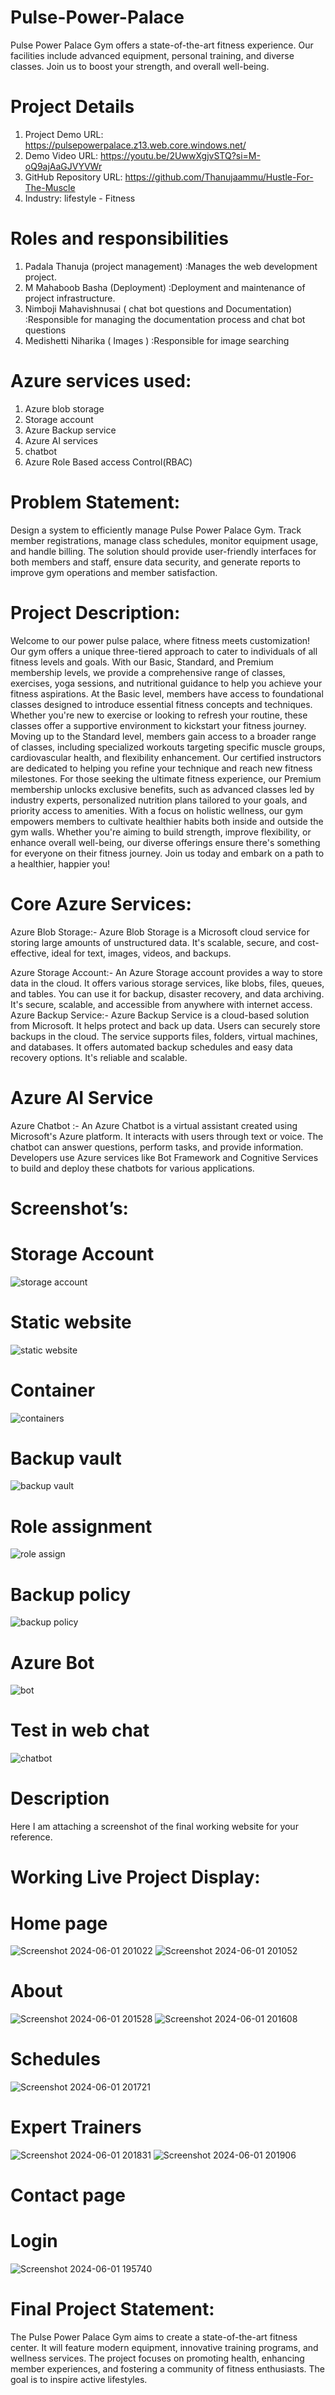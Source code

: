 # Pulse-Power-Palace
Pulse Power Palace Gym offers a state-of-the-art fitness experience. Our facilities include advanced equipment, personal training, and diverse classes. Join us to boost your strength, and overall well-being.

# Project Details
1. Project Demo URL: https://pulsepowerpalace.z13.web.core.windows.net/
2. Demo Video URL: https://youtu.be/2UwwXgjvSTQ?si=M-oQ9ajAaGJVYVWr
3. GitHub Repository URL: https://github.com/Thanujaammu/Hustle-For-The-Muscle
4. Industry: lifestyle - Fitness
# Roles and responsibilities
1. Padala Thanuja (project management) :Manages the web development project.
2. M Mahaboob Basha (Deployment) :Deployment and maintenance of project infrastructure.
3. Nimboji Mahavishnusai ( chat bot questions and Documentation) :Responsible for managing the documentation process and chat bot questions
4. Medishetti Niharika ( Images ) :Responsible for image searching 
# Azure services used:
1. Azure blob storage
2. Storage account
3. Azure Backup service
4. Azure AI services
5. chatbot
6. Azure Role Based access Control(RBAC)
# Problem Statement:
Design a system to efficiently manage Pulse Power Palace Gym. Track member registrations, manage class schedules, monitor equipment usage, and handle billing. The solution should provide user-friendly interfaces for both members and staff, ensure data security, and generate reports to improve gym operations and member satisfaction.


# Project Description:

Welcome to our power pulse palace, where fitness meets customization! Our gym offers a unique three-tiered approach to cater to individuals of all fitness levels and goals. With our Basic, Standard, and Premium membership levels, we provide a comprehensive range of classes, exercises, yoga sessions, and nutritional guidance to help you achieve your fitness aspirations.
At the Basic level, members have access to foundational classes designed to introduce essential fitness concepts and techniques. Whether you're new to exercise or looking to refresh your routine, these classes offer a supportive environment to kickstart your fitness journey. Moving up to the Standard level, members gain access to a broader range of classes, including specialized workouts targeting specific muscle groups, cardiovascular health, and flexibility enhancement. Our certified instructors are dedicated to helping you refine your technique and reach new fitness milestones. For those seeking the ultimate fitness experience, our Premium membership unlocks exclusive benefits, such as advanced classes led by industry experts, personalized nutrition plans tailored to your goals, and priority access to amenities. With a focus on holistic wellness, our gym empowers members to cultivate healthier habits both inside and outside the gym walls. Whether you're aiming to build strength, improve flexibility, or enhance overall well-being, our diverse offerings ensure there's something for everyone on their fitness journey. Join us today and embark on a path to a healthier, happier you!

# Core Azure Services:
Azure Blob Storage:- Azure Blob Storage is a Microsoft cloud service for storing large amounts of unstructured data. It's scalable, secure, and cost-effective, ideal for text, images, videos, and backups.
 
Azure Storage Account:- An Azure Storage account provides a way to store data in the cloud. It offers various storage services, like blobs, files, queues, and tables. You can use it for backup, disaster recovery, and data archiving. It's secure, scalable, and accessible from anywhere with internet access. 
Azure Backup Service:- Azure Backup Service is a cloud-based solution from Microsoft. It helps protect and back up data. Users can securely store backups in the cloud. The service supports files, folders, virtual machines, and databases. It offers automated backup schedules and easy data recovery options. It's reliable and scalable.
# Azure AI Service
Azure Chatbot :- An Azure Chatbot is a virtual assistant created using Microsoft's Azure platform. It interacts with users through text or voice. The chatbot can answer questions, perform tasks, and provide information. Developers use Azure services like Bot Framework and Cognitive Services to build and deploy these chatbots for various applications.
# Screenshot’s:
# Storage Account
![storage account](https://github.com/Thanujaammu/Hustle-For-The-Muscle/assets/167110510/f90cfb13-230b-4059-9bbf-afd10deba126)
# Static website

![static website](https://github.com/Thanujaammu/Hustle-For-The-Muscle/assets/167110510/debe6a95-31af-4902-bcbe-269450348110)


# Container
![containers](https://github.com/Thanujaammu/Hustle-For-The-Muscle/assets/167110510/0b8fe824-e53d-4ce9-b1d8-58f7d6e39bee)
# Backup vault
![backup vault](https://github.com/Thanujaammu/Hustle-For-The-Muscle/assets/167110510/a5d9551c-a117-4888-9300-877256d14250)

# Role assignment

![role assign](https://github.com/Thanujaammu/Hustle-For-The-Muscle/assets/167110510/8bed430f-2c34-4418-a04d-087c7b275870)

# Backup policy

![backup policy](https://github.com/Thanujaammu/Hustle-For-The-Muscle/assets/167110510/4145d64e-fe36-4dac-9bca-25908b3610b3)
# Azure Bot
![bot](https://github.com/Thanujaammu/Hustle-For-The-Muscle/assets/167110510/76415474-21a5-4fac-8f46-2c04bc330728)


# Test in web chat
![chatbot](https://github.com/Thanujaammu/Hustle-For-The-Muscle/assets/167110510/6434845b-122d-4164-b1f0-2bc4eeda50cf)


# Description
Here I am attaching a screenshot of the final working website for your reference.

# Working Live Project Display:
# Home page
![Screenshot 2024-06-01 201022](https://github.com/Thanujaammu/Hustle-For-The-Muscle/assets/167110510/52c8911c-244c-4eb6-9aa3-649384a7a41e)
![Screenshot 2024-06-01 201052](https://github.com/Thanujaammu/Hustle-For-The-Muscle/assets/167110510/d7ec2325-ce10-4523-bb9a-acf00ee257ca)
# About

![Screenshot 2024-06-01 201528](https://github.com/Thanujaammu/Hustle-For-The-Muscle/assets/167110510/fb24bab1-a3d1-46e0-90db-d7763d68122e)
![Screenshot 2024-06-01 201608](https://github.com/Thanujaammu/Hustle-For-The-Muscle/assets/167110510/b26a4970-17c8-4c52-a4ae-b2b36aa693e4)

# Schedules

![Screenshot 2024-06-01 201721](https://github.com/Thanujaammu/Hustle-For-The-Muscle/assets/167110510/cc79bbf8-7b2b-429f-b21f-c4b71b6cda0b)


# Expert Trainers
![Screenshot 2024-06-01 201831](https://github.com/Thanujaammu/Hustle-For-The-Muscle/assets/167110510/9bc37d5b-4e42-422d-aecf-08642953dc61)
![Screenshot 2024-06-01 201906](https://github.com/Thanujaammu/Hustle-For-The-Muscle/assets/167110510/436dd173-adb8-4e7b-be5b-99ec3013a166)

# Contact page

# Login

![Screenshot 2024-06-01 195740](https://github.com/Thanujaammu/Hustle-For-The-Muscle/assets/167110510/0f6a753e-d33b-42f0-86ef-fd59795d3d7c)
# Final Project Statement:
The Pulse Power Palace Gym aims to create a state-of-the-art fitness center. It will feature modern equipment, innovative training programs, and wellness services. The project focuses on promoting health, enhancing member experiences, and fostering a community of fitness enthusiasts. The goal is to inspire active lifestyles.
